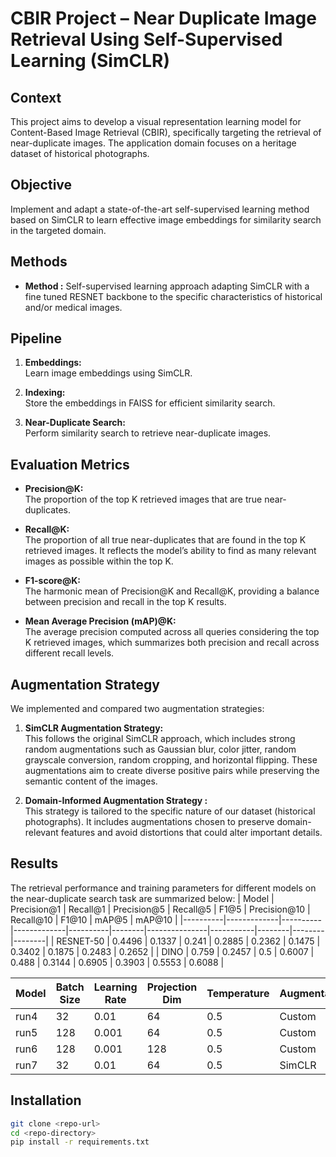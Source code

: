 # CBIR Project – Near Duplicate Image Retrieval Using Self-Supervised Learning (SimCLR)

## Context

This project aims to develop a visual representation learning model for Content-Based Image Retrieval (CBIR), specifically targeting the retrieval of near-duplicate images. The application domain focuses on a heritage dataset of historical photographs.

## Objective

Implement and adapt a state-of-the-art self-supervised learning method based on SimCLR to learn effective image embeddings for similarity search in the targeted domain.

## Methods

- **Method :** Self-supervised learning approach adapting SimCLR with a fine tuned RESNET backbone to the specific characteristics of historical and/or medical images.

## Pipeline

1. **Embeddings:**  
   Learn image embeddings using SimCLR.

2. **Indexing:**  
   Store the embeddings in FAISS for efficient similarity search.

3. **Near-Duplicate Search:**  
   Perform similarity search to retrieve near-duplicate images.
## Evaluation Metrics

- **Precision@K:**  
  The proportion of the top K retrieved images that are true near-duplicates.

- **Recall@K:**  
  The proportion of all true near-duplicates that are found in the top K retrieved images. It reflects the model’s ability to find as many relevant images as possible within the top K.

- **F1-score@K:**  
  The harmonic mean of Precision@K and Recall@K, providing a balance between precision and recall in the top K results.

- **Mean Average Precision (mAP)@K:**  
  The average precision computed across all queries considering the top K retrieved images, which summarizes both precision and recall across different recall levels.

## Augmentation Strategy

We implemented and compared two augmentation strategies:

1. **SimCLR Augmentation Strategy:**  
   This follows the original SimCLR approach, which includes strong random augmentations such as Gaussian blur, color jitter, random grayscale conversion, random cropping, and horizontal flipping. These augmentations aim to create diverse positive pairs while preserving the semantic content of the images.

2. **Domain-Informed Augmentation Strategy :**  
   This strategy is tailored to the specific nature of our dataset (historical photographs). It includes augmentations chosen to preserve domain-relevant features and avoid distortions that could alter important details.
   

## Results

The retrieval performance and training parameters for different models on the near-duplicate search task are summarized below:
| Model    | Precision@1 | Recall@1 | Precision@5 | Recall@5 | F1@5   | Precision@10 | Recall@10 | F1@10  | mAP@5  | mAP@10 |
|----------|-------------|----------|-------------|----------|--------|---------------|-----------|--------|--------|--------|
| RESNET-50 | 0.4496      | 0.1337   | 0.241       | 0.2885   | 0.2362 | 0.1475        | 0.3402    | 0.1875 | 0.2483 | 0.2652 |
| DINO     | 0.759       | 0.2457   | 0.5         | 0.6007   | 0.488  | 0.3144        | 0.6905    | 0.3903 | 0.5553 | 0.6088 |

| Model  | Batch Size | Learning Rate | Projection Dim | Temperature | Augmentations | Precision@1 | Recall@1 | Precision@5 | Recall@5 | F1@5   | Precision@10 | Recall@10 | F1@10  | mAP@5  | mAP@10 |
|--------|------------|---------------|----------------|-------------|---------------|-------------|----------|-------------|----------|--------|--------------|-----------|--------|--------|--------|
| run4   | 32         | 0.01          | 64             | 0.5         | Custom        | 0.241       | 0.0602   | 0.1324      | 0.1638   | 0.1323 | 0.0975       | 0.2324    | 0.1265 | 0.1184 | 0.1368 |
| run5   | 128        | 0.001         | 64             | 0.5         | Custom        | 0.446       | 0.1285   | 0.2576      | 0.3249   | 0.2592 | 0.1701       | 0.4071    | 0.2209 | 0.2756 | 0.3032 |
| run6   | 128        | 0.001         | 128            | 0.5         | Custom       | 0.446       | 0.1275   | 0.2345      | 0.2953   | 0.2352 | 0.1745       | 0.4146    | 0.2264 | 0.2411 | 0.2791 |
| run7   | 32         | 0.01          | 64             | 0.5         | SimCLR        | 0.0719      | 0.0142   | 0.0446      | 0.0507   | 0.0432 | 0.0324       | 0.0781    | 0.0417 | 0.0297 | 0.0349 |


## Installation

```bash
git clone <repo-url>
cd <repo-directory>
pip install -r requirements.txt
